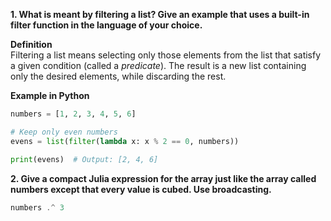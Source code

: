 **1. What is meant by filtering a list? Give an example that uses a built-in filter function in the language of your choice.**

**Definition**  
Filtering a list means selecting only those elements from the list that satisfy a given condition (called a *predicate*). The result is a new list containing only the desired elements, while discarding the rest.

**Example in Python**  
```python
numbers = [1, 2, 3, 4, 5, 6]

# Keep only even numbers
evens = list(filter(lambda x: x % 2 == 0, numbers))

print(evens)  # Output: [2, 4, 6]
```

**2. Give a compact Julia expression for the array just like the array called numbers except that every value is cubed. Use broadcasting.**

```julia
numbers .^ 3
```

